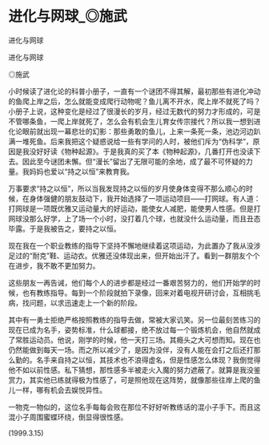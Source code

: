 # 进化与网球_◎施武

进化与网球

进化与网球

◎施武

小时候读了进化论的科普小册子，一直有一个谜团不得其解，最初那些有进化冲动的鱼爬上岸之后，怎么就能变成爬行动物呢？鱼儿离不开水，爬上岸不就死了吗？小册子上说，这种变化是经过了很漫长的岁月，经过无数代的努力才形成的，可是不管哪条鱼，一爬上岸就死了，怎么会有机会生儿育女传宗接代？所以我一想到进化论眼前就出现一幕悲壮的幻影：那些勇敢的鱼儿，上来一条死一条，池边河边趴满一堆死鱼。后来我把这个疑惑说给一些有学问的人时，被他们斥为“伪科学”，原因是我没好好读《物种起源》。于是我真的买了本《物种起源》，几番打开也没读下去。因此至今谜团未懈。但“漫长”留出了无限可能的余地，成了最不可怀疑的力量。我妈妈也爱以“持之以恒”来教育我。

万事要求“持之以恒”，所以当我发现持之以恒的岁月使身体变得不那么顺心的时候，在身体强健的朋友鼓动下，我开始选择了一项运动项目——打网球。有人道：打网球是一项既优雅又运动量大的好运动，能使女人减肥，能使男人性感。但是打网球没那么好学，上了场一个小时，没打着几个球，也就没什么运动量，而且丑态毕露。于是我被告之，要持之以恒。

现在我在一个职业教练的指导下坚持不懈地继续着这项运动，为此置办了我从没涉足过的“耐克”鞋、运动衣。优雅还没体现出来，但开始出汗了。看到一群朋友个个在进步，我不敢不更加努力。

这些朋友一再告诫，他们每个人的进步都是经过一番艰苦努力的，他们开始学的时候，也有教练指导。每到一个阶段就拍下录像，回来对着电视开研讨会，互相挑毛病，找问题，以求迅速走上一个新的阶段。

其中有一勇士拒绝严格按照教练的指导去做，常被大家讥笑。另一位最刻苦练习的现在已成为名手，姿势标准，什么球都接，绝不放过每一个锻炼机会，他自然就成了常胜运动员。他说，刚学的时候，他一天打三场。其瘾头之大可想而知。现在也仍然能做到每天一场。而之所以减少了，是因为没伴，没有人能在会打之后还打那么勤的。名手来自持之以恒，其技术也不浪得虚名，但是性感怎么体现？我倒觉得他不如以前性感。私下猜想，那性感多半被走火入魔的努力遮蔽了。就算是我没鉴赏力，其实他已练就得极为性感了，可是照他现在这阵势，就像那些往岸上爬的鱼儿一样，哪有机会去娱悦异性。

一物克一物似的，这位名手每每会败在那位不好好听教练话的混小子手下。而且这混小子周围蜜蝶环绕，倒显得很性感。

(1999.3.15)